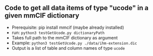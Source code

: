 ## Code to get all data items of type "ucode" in a given mmCIF dictionary

 - Prerequisite: pip install mmcif (maybe already installed)
 - run: `python3 testGetUcode.py dictionaryPath`
 - Takes full path to the mmCIF dictionary as argument
 - Example: `python3 testGetUcode.py ./data/ihm-extension.dic`
 - Output is a list of table and column names of type `ucode`
